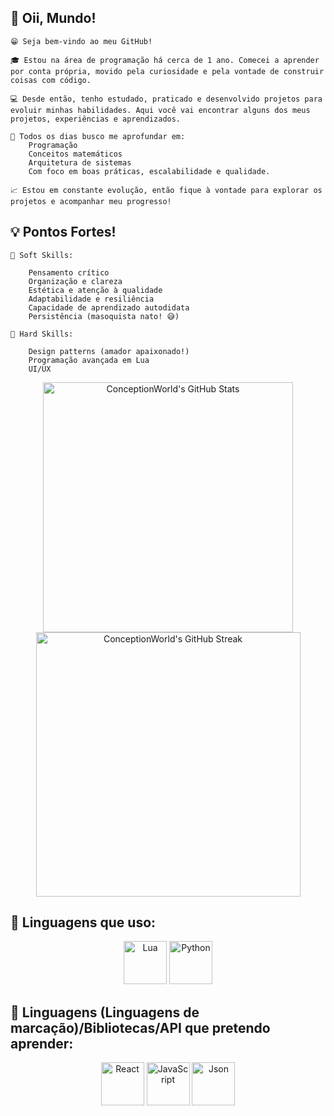 ## 👋 Oii, Mundo!
    😁 Seja bem-vindo ao meu GitHub!

    🎓 Estou na área de programação há cerca de 1 ano. Comecei a aprender por conta própria, movido pela curiosidade e pela vontade de construir coisas com código.

    💻 Desde então, tenho estudado, praticado e desenvolvido projetos para evoluir minhas habilidades. Aqui você vai encontrar alguns dos meus projetos, experiências e aprendizados.

    🔭 Todos os dias busco me aprofundar em:
        Programação
        Conceitos matemáticos
        Arquitetura de sistemas
        Com foco em boas práticas, escalabilidade e qualidade.
        
    📈 Estou em constante evolução, então fique à vontade para explorar os projetos e acompanhar meu progresso!
    
## 💡 Pontos Fortes!

    🧠 Soft Skills:
    
        Pensamento crítico
        Organização e clareza
        Estética e atenção à qualidade
        Adaptabilidade e resiliência
        Capacidade de aprendizado autodidata
        Persistência (masoquista nato! 😅)

    🔧 Hard Skills:

        Design patterns (amador apaixonado!)
        Programação avançada em Lua
        UI/UX

<div align="center">
    <img src="https://github-readme-stats.vercel.app/api?username=ConceptionWorld&theme=nord&show_icons=true&hide_border=true&count_private=true" width="400" alt="ConceptionWorld's GitHub Stats"/>
    <img src="https://github-readme-streak-stats.herokuapp.com/?user=ConceptionWorld&theme=nord&hide_border=true" width="423" alt="ConceptionWorld's GitHub Streak"/> 
</div>

## 🧠 Linguagens que uso:
<div align="center">
    <img src="https://cdn.jsdelivr.net/gh/devicons/devicon/icons/lua/lua-original.svg" width="69" alt="Lua" />
    <img src="https://cdn.jsdelivr.net/gh/devicons/devicon/icons/python/python-original.svg" width="69" alt="Python" />
</div>

## 🧠 Linguagens (Linguagens de marcação)/Bibliotecas/API que pretendo aprender:
<div align="center">
    <img src="https://cdn.jsdelivr.net/gh/devicons/devicon@latest/icons/react/react-original-wordmark.svg" width="69" alt="React" />
    <img src="https://cdn.jsdelivr.net/gh/devicons/devicon@latest/icons/javascript/javascript-original.svg" width="69" alt="JavaScript" />
    <img src="https://cdn.jsdelivr.net/gh/devicons/devicon@latest/icons/json/json-plain.svg" width="69" alt="Json"  />
</div>

<!--![ConceptionWorld's Top Languages](https://github-readme-stats.vercel.app/api/top-langs/?username=ConceptionWorld&theme=nord&show_icons=true&hide_border=true&layout=compact)
https://github.com/ConceptionWorld/ConceptionWorld/blob/main/TestDoido
